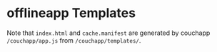 # offlineapp Templates

Note that `index.html` and `cache.manifest` are generated by couchapp `/couchapp/app.js` from `/couchapp/templates/`.

